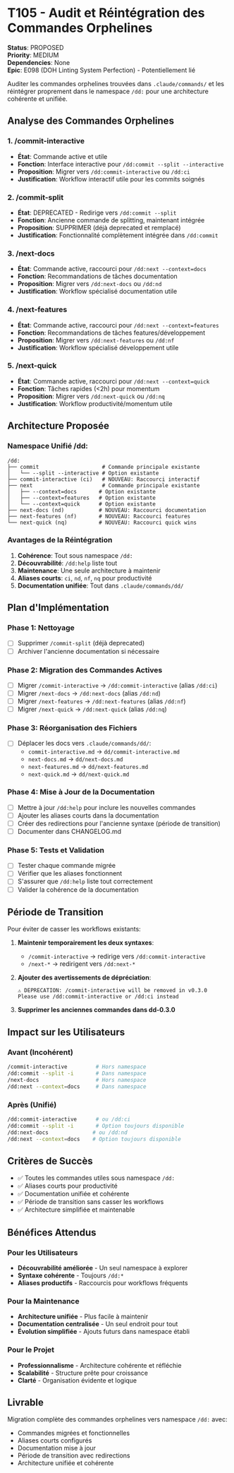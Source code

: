 # T105 - Audit et Réintégration des Commandes Orphelines

**Status**: PROPOSED  
**Priority**: MEDIUM  
**Dependencies**: None  
**Epic**: E098 (DOH Linting System Perfection) - Potentiellement lié

Auditer les commandes orphelines trouvées dans `.claude/commands/` et les réintégrer proprement dans le namespace `/dd:` pour une architecture cohérente et unifiée.

## Analyse des Commandes Orphelines

### **1. /commit-interactive**
- **État**: Commande active et utile
- **Fonction**: Interface interactive pour `/dd:commit --split --interactive`
- **Proposition**: Migrer vers `/dd:commit-interactive` ou `/dd:ci`
- **Justification**: Workflow interactif utile pour les commits soignés

### **2. /commit-split**
- **État**: DEPRECATED - Redirige vers `/dd:commit --split`
- **Fonction**: Ancienne commande de splitting, maintenant intégrée
- **Proposition**: SUPPRIMER (déjà deprecated et remplacé)
- **Justification**: Fonctionnalité complètement intégrée dans `/dd:commit`

### **3. /next-docs**
- **État**: Commande active, raccourci pour `/dd:next --context=docs`
- **Fonction**: Recommandations de tâches documentation
- **Proposition**: Migrer vers `/dd:next-docs` ou `/dd:nd`
- **Justification**: Workflow spécialisé documentation utile

### **4. /next-features**
- **État**: Commande active, raccourci pour `/dd:next --context=features`
- **Fonction**: Recommandations de tâches features/développement
- **Proposition**: Migrer vers `/dd:next-features` ou `/dd:nf`
- **Justification**: Workflow spécialisé développement utile

### **5. /next-quick**
- **État**: Commande active, raccourci pour `/dd:next --context=quick`
- **Fonction**: Tâches rapides (<2h) pour momentum
- **Proposition**: Migrer vers `/dd:next-quick` ou `/dd:nq`
- **Justification**: Workflow productivité/momentum utile

## Architecture Proposée

### **Namespace Unifié /dd:**

```
/dd:
├── commit                    # Commande principale existante
│   └── --split --interactive # Option existante
├── commit-interactive (ci)   # NOUVEAU: Raccourci interactif
├── next                      # Commande principale existante
│   ├── --context=docs       # Option existante
│   ├── --context=features   # Option existante
│   └── --context=quick      # Option existante
├── next-docs (nd)           # NOUVEAU: Raccourci documentation
├── next-features (nf)       # NOUVEAU: Raccourci features
└── next-quick (nq)          # NOUVEAU: Raccourci quick wins
```

### **Avantages de la Réintégration**

1. **Cohérence**: Tout sous namespace `/dd:` 
2. **Découvrabilité**: `/dd:help` liste tout
3. **Maintenance**: Une seule architecture à maintenir
4. **Aliases courts**: `ci`, `nd`, `nf`, `nq` pour productivité
5. **Documentation unifiée**: Tout dans `.claude/commands/dd/`

## Plan d'Implémentation

### **Phase 1: Nettoyage**

- [ ] Supprimer `/commit-split` (déjà deprecated)
- [ ] Archiver l'ancienne documentation si nécessaire

### **Phase 2: Migration des Commandes Actives**

- [ ] Migrer `/commit-interactive` → `/dd:commit-interactive` (alias `/dd:ci`)
- [ ] Migrer `/next-docs` → `/dd:next-docs` (alias `/dd:nd`)  
- [ ] Migrer `/next-features` → `/dd:next-features` (alias `/dd:nf`)
- [ ] Migrer `/next-quick` → `/dd:next-quick` (alias `/dd:nq`)

### **Phase 3: Réorganisation des Fichiers**

- [ ] Déplacer les docs vers `.claude/commands/dd/`:
  - `commit-interactive.md` → `dd/commit-interactive.md`
  - `next-docs.md` → `dd/next-docs.md`
  - `next-features.md` → `dd/next-features.md`
  - `next-quick.md` → `dd/next-quick.md`

### **Phase 4: Mise à Jour de la Documentation**

- [ ] Mettre à jour `/dd:help` pour inclure les nouvelles commandes
- [ ] Ajouter les aliases courts dans la documentation
- [ ] Créer des redirections pour l'ancienne syntaxe (période de transition)
- [ ] Documenter dans CHANGELOG.md

### **Phase 5: Tests et Validation**

- [ ] Tester chaque commande migrée
- [ ] Vérifier que les aliases fonctionnent
- [ ] S'assurer que `/dd:help` liste tout correctement
- [ ] Valider la cohérence de la documentation

## Période de Transition

Pour éviter de casser les workflows existants:

1. **Maintenir temporairement les deux syntaxes**:
   - `/commit-interactive` → redirige vers `/dd:commit-interactive`
   - `/next-*` → redirigent vers `/dd:next-*`

2. **Ajouter des avertissements de dépréciation**:
   ```
   ⚠️ DEPRECATION: /commit-interactive will be removed in v0.3.0
   Please use /dd:commit-interactive or /dd:ci instead
   ```

3. **Supprimer les anciennes commandes dans dd-0.3.0**

## Impact sur les Utilisateurs

### **Avant (Incohérent)**
```bash
/commit-interactive         # Hors namespace
/dd:commit --split -i       # Dans namespace  
/next-docs                  # Hors namespace
/dd:next --context=docs     # Dans namespace
```

### **Après (Unifié)**
```bash
/dd:commit-interactive      # ou /dd:ci
/dd:commit --split -i       # Option toujours disponible
/dd:next-docs              # ou /dd:nd  
/dd:next --context=docs    # Option toujours disponible
```

## Critères de Succès

- ✅ Toutes les commandes utiles sous namespace `/dd:`
- ✅ Aliases courts pour productivité
- ✅ Documentation unifiée et cohérente
- ✅ Période de transition sans casser les workflows
- ✅ Architecture simplifiée et maintenable

## Bénéfices Attendus

### **Pour les Utilisateurs**
- **Découvrabilité améliorée** - Un seul namespace à explorer
- **Syntaxe cohérente** - Toujours `/dd:*`
- **Aliases productifs** - Raccourcis pour workflows fréquents

### **Pour la Maintenance**
- **Architecture unifiée** - Plus facile à maintenir
- **Documentation centralisée** - Un seul endroit pour tout
- **Évolution simplifiée** - Ajouts futurs dans namespace établi

### **Pour le Projet**
- **Professionnalisme** - Architecture cohérente et réfléchie
- **Scalabilité** - Structure prête pour croissance
- **Clarté** - Organisation évidente et logique

## Livrable

Migration complète des commandes orphelines vers namespace `/dd:` avec:
- Commandes migrées et fonctionnelles
- Aliases courts configurés
- Documentation mise à jour
- Période de transition avec redirections
- Architecture unifiée et cohérente
